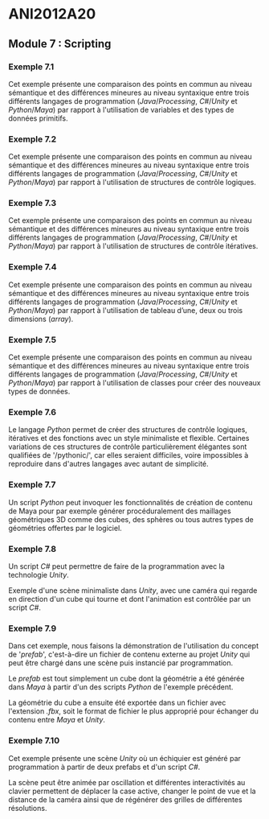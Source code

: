 # ANI2012A20

## Module 7 : Scripting

### Exemple 7.1

Cet exemple présente une comparaison des points en commun au niveau sémantique et des différences mineures au niveau syntaxique entre trois différents langages de programmation (*Java*/*Processing*, *C#*/*Unity* et *Python*/*Maya*) par rapport à l'utilisation de variables et des types de données primitifs.

### Exemple 7.2

Cet exemple présente une comparaison des points en commun au niveau sémantique et des différences mineures au niveau syntaxique entre trois différents langages de programmation (*Java*/*Processing*, *C#*/*Unity* et *Python*/*Maya*) par rapport à l'utilisation de structures de contrôle logiques.

### Exemple 7.3

Cet exemple présente une comparaison des points en commun au niveau sémantique et des différences mineures au niveau syntaxique entre trois différents langages de programmation (*Java*/*Processing*, *C#*/*Unity* et *Python*/*Maya*) par rapport à l'utilisation de structures de contrôle itératives.

### Exemple 7.4

Cet exemple présente une comparaison des points en commun au niveau sémantique et des différences mineures au niveau syntaxique entre trois différents langages de programmation (*Java*/*Processing*, *C#*/*Unity* et *Python*/*Maya*) par rapport à l'utilisation de tableau d’une, deux ou trois dimensions (*array*).

### Exemple 7.5

Cet exemple présente une comparaison des points en commun au niveau sémantique et des différences mineures au niveau syntaxique entre trois différents langages de programmation (*Java*/*Processing*, *C#*/*Unity* et *Python*/*Maya*) par rapport à l'utilisation de classes pour créer des nouveaux types de données.

### Exemple 7.6

Le langage *Python* permet de créer des structures de contrôle logiques, itératives et des fonctions avec un style minimaliste et flexible. Certaines variations de ces structures de contrôle particulièrement élégantes sont qualifiées de '/pythonic/', car elles seraient difficiles, voire impossibles à reproduire dans d'autres langages avec autant de simplicité.

### Exemple 7.7

Un script *Python* peut invoquer les fonctionnalités de création de contenu de Maya pour par exemple générer procéduralement des maillages géométriques 3D comme des cubes, des sphères ou tous autres types de géométries offertes par le logiciel.

### Exemple 7.8

Un script *C#* peut permettre de faire de la programmation avec la technologie *Unity*.

Exemple d'une scène minimaliste dans *Unity*, avec une caméra qui regarde en direction d'un cube qui tourne et dont l'animation est contrôlée par un script *C#*.

### Exemple 7.9

Dans cet exemple, nous faisons la démonstration de l'utilisation du concept de '*prefab*', c'est-à-dire un fichier de contenu externe au projet *Unity* qui peut être chargé dans une scène puis instancié par programmation.

Le *prefab* est tout simplement un cube dont la géométrie a été générée dans *Maya* à partir d'un des scripts *Python* de l'exemple précédent.

La géométrie du cube a ensuite été exportée dans un fichier avec l'extension *.fbx*, soit le format de fichier le plus approprié pour échanger du contenu entre *Maya* et *Unity*.

### Exemple 7.10

Cet exemple présente une scène *Unity* où un échiquier est généré par programmation à partir de deux prefabs et d'un script *C#*.

La scène peut être animée par oscillation et différentes interactivités au clavier permettent de déplacer la case active, changer le point de vue et la distance de la caméra ainsi que de régénérer des grilles de différentes résolutions.
